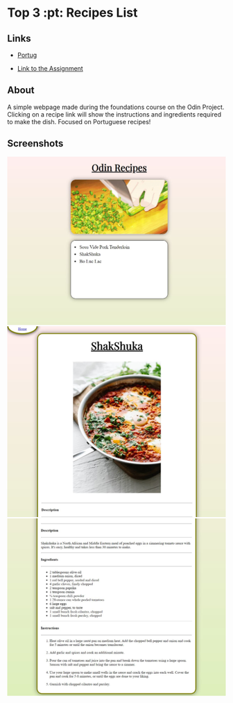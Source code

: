 # Top 3 :pt: Recipes List 

## Links
- [Portug]()

- [Link to the Assignment](https://www.theodinproject.com/paths/foundations/courses/foundations/lessons/recipes)

## About
A simple webpage made during the foundations course on the Odin Project. Clicking on a recipe link will show the instructions and ingredients required to make the dish.
Focused on Portuguese recipes! 

## Screenshots
![](https://github.com/Appletri/Appletri/blob/main/assets/odin-recipes-1.JPG)
![](https://github.com/Appletri/Appletri/blob/main/assets/odin-recipes-2.JPG)
![](https://github.com/Appletri/Appletri/blob/main/assets/odin-recipes-3.JPG)
